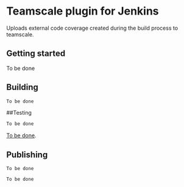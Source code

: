 # Teamscale plugin for Jenkins

Uploads external code coverage created during the build process to teamscale. 


## Getting started

To be done


## Building

```bash
To be done
```

##Testing


```bash
To be done
```

[To be done](https://demo.teamscale.com). 

## Publishing

 `To be done` 

```bash
To be done
```


